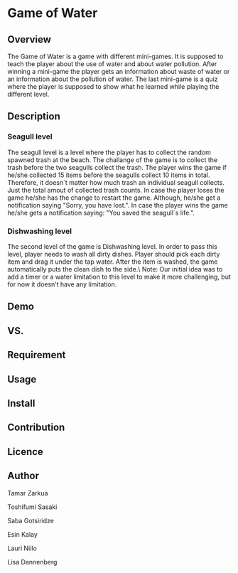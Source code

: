 ﻿
Game of Water
====

## Overview
The Game of Water is a game with different mini-games. It is supposed to teach the player about
the use of water and about water pollution. After winning a mini-game the player gets an information 
about waste of water or an information about the pollution of water. The last mini-game is a quiz 
where the player is supposed to show what he learned while playing the different level.


## Description

### Seagull level
The seagull level is a level where the player has to collect the random spawned trash at the beach.
The challange of the game is to collect the trash before the two seagulls collect the trash.
The player wins the game if he/she collected 15 items before the seagulls collect 10 items in total.
Therefore,  it doesn´t matter how much trash an individual seagull collects. Just the total amout of 
collected trash counts. In  case the player loses the game he/she has the change to restart the game.
Although, he/she get a notification saying "Sorry, you have lost.". In case the player wins the game he/she
gets a notification saying: "You saved the seagull´s life.".

### Dishwashing level
The second level of the game is Dishwashing level. In order to pass this level, player needs to wash all dirty dishes. Player should pick each dirty item and drag it under the tap water. After the item is washed, the game automatically puts the clean dish to the side.\  Note: Our initial idea was to add a timer or a water limitation to this level to make it more challenging, but for now it doesn’t have any limitation.



## Demo

## VS. 

## Requirement

## Usage

## Install

## Contribution

## Licence

## Author
Tamar Zarkua 

Toshifumi Sasaki 

Saba Gotsiridze 

Esin Kalay 

Lauri Niilo 

Lisa Dannenberg 

```
